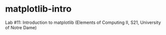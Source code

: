 # matplotlib-intro
Lab #11: Introduction to matplotlib (Elements of Computing II, S21, University of Notre Dame)
